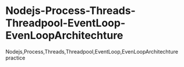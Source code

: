 # Nodejs-Process-Threads-Threadpool-EventLoop-EvenLoopArchitechture
Nodejs,Process,Threads,Threadpool,EventLoop,EvenLoopArchitechture practice

